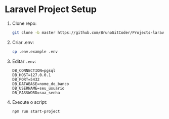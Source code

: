 # Laravel Project Setup

1. Clone repo:
    ```bash
    git clone -b master https://github.com/BrunoGitCoder/Projects-laravel.git
    ```
    
2. Criar .env:
    ```bash
    cp .env.example .env
    ```
    
3. Editar `.env`:
    ```env
    DB_CONNECTION=pgsql
    DB_HOST=127.0.0.1
    DB_PORT=5432
    DB_DATABASE=nome_do_banco
    DB_USERNAME=seu_usuario
    DB_PASSWORD=sua_senha
    ```
4. Execute o script:
    ```bash
    npm run start-project
    ```